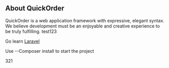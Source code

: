 ## About QuickOrder

QuickOrder is a web application framework with expressive, elegant syntax. We believe development must be an enjoyable and creative experience to be truly fulfilling. test123

Go learn <a href="https://laravel.com/">Laravel</a>

Use --Composer install to start the project


321
